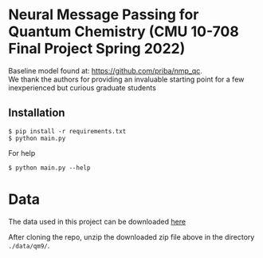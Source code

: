 # Neural Message Passing for Quantum Chemistry (CMU 10-708 Final Project Spring 2022)

Baseline model found at: https://github.com/priba/nmp_qc.  
We thank the authors for providing an invaluable starting point for a few inexperienced but curious graduate students 


## Installation

    $ pip install -r requirements.txt
    $ python main.py

For help
    
    $ python main.py --help


# Data
The data used in this project can be downloaded [here](https://drive.google.com/file/d/11DR28EFbWWR_EKbVwr-RKMVeLwC2gYft/view?usp=sharing)

After cloning the repo, unzip the downloaded zip file above in the directory `./data/qm9/`.
